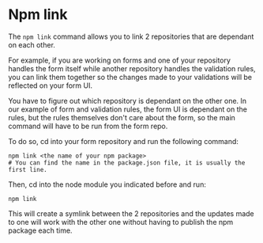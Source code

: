 # Npm link

The `npm link` command allows you to link 2 repositories that are dependant on each other.

For example, if you are working on forms and one of your repository handles the form itself while another repository handles the validation rules, you can link them together so the changes made to your validations will be reflected on your form UI.

You have to figure out which repository is dependant on the other one. In our example of form and validation rules, the form UI is dependant on the rules, but the rules themselves don't care about the form, so the main command will have to be run from the form repo.

To do so, cd into your form repository and run the following command:

```
npm link <the name of your npm package>
# You can find the name in the package.json file, it is usually the first line.
```

Then, cd into the node module you indicated before and run:

```
npm link
```

This will create a symlink between the 2 repositories and the updates made to one will work with the other one without having to publish the npm package each time.
